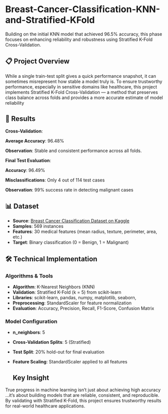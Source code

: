 # Breast-Cancer-Classification-KNN-and-Stratified-KFold
Building on the initial KNN model that achieved 96.5% accuracy, this phase focuses on enhancing reliability and robustness using Stratified K-Fold Cross-Validation.

## 📋 Project Overview

While a single train-test split gives a quick performance snapshot, it can sometimes misrepresent how stable a model truly is.
To ensure trustworthy performance, especially in sensitive domains like healthcare, this project implements Stratified K-Fold Cross-Validation — a method that preserves class balance across folds and provides a more accurate estimate of model reliability

## 🎯 Results

**Cross-Validation**:

**Average Accuracy**: 96.48%

**Observation**: Stable and consistent performance across all folds.

**Final Test Evaluation**:

**Accuracy**: 96.49%

**Misclassifications**: Only 4 out of 114 test cases

**Observation**: 99% success rate in detecting malignant cases

## 📊 Dataset

- **Source**: [Breast Cancer Classification Dataset on Kaggle](https://www.kaggle.com/datasets/sahilnbajaj/cancer-classification/code)
- **Samples**: 569 instances
- **Features**: 30 medical features (mean radius, texture, perimeter, area, etc.)
- **Target**: Binary classification (0 = Benign, 1 = Malignant)

## 🛠️ Technical Implementation

### Algorithms & Tools
- **Algorithm**: K-Nearest Neighbors (KNN)
- **Validation**: Stratified K-Fold (k = 5) from scikit-learn
- **Libraries**: scikit-learn, pandas, numpy, matplotlib, seaborn,
- **Preprocessing**: StandardScaler for feature normalization
- **Evaluation**: Accuracy, Precision, Recall, F1-Score, Confusion Matrix

### Model Configuration
- **n_neighbors**: 5
- **Cross-Validation Splits**: 5 (Stratified)
- **Test Split**: 20% hold-out for final evaluation
- **Feature Scaling**: StandardScaler applied to all features

  ## Key Insight
True progress in machine learning isn’t just about achieving high accuracy ...it’s about building models that are reliable, consistent, and reproducible. 
 By validating with Stratified K-Fold, this project ensures trustworthy results for real-world healthcare applications.
  
